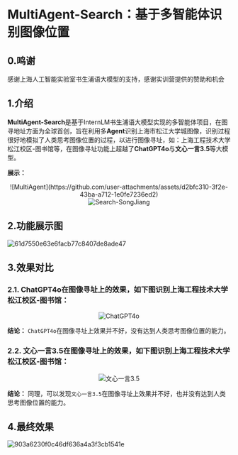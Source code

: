 # MultiAgent-Search：基于多智能体识别图像位置

## 0.鸣谢
感谢上海人工智能实验室书生浦语大模型的支持，感谢实训营提供的赞助和机会
## 1.介绍
**MultiAgent-Search**是基于InternLM书生浦语大模型实现的多智能体项目，在图寻地址方面为全球首创，旨在利用多**Agent**识别上海市松江大学城图像，识别过程很好地模拟了人类思考图像位置的过程，以进行图像寻址，如：上海工程技术大学松江校区-图书馆等，在图像寻址功能上超越了**ChatGPT4o**与**文心一言3.5**等大模型。

**展示：**
<div align="center">
    ![MultiAgent](https://github.com/user-attachments/assets/d2bfc310-3f2e-43ba-a712-1e0fe7236ed2)
</div>

<div align="center">
    <img src="https://github.com/user-attachments/assets/bcd6ee2e-adcc-4e2e-8461-f79f0ca50303" alt="Search-SongJiang" />
</div>

## 2.功能展示图
![61d7550e63e6facb77c8407de8ade47](https://github.com/user-attachments/assets/4483848c-5074-4cc9-9d05-30c828484585)



## 3.效果对比
### 2.1. ChatGPT4o在图像寻址上的效果，如下图识别上海工程技术大学松江校区-图书馆：
<div align="center">
    <img src="https://github.com/user-attachments/assets/1faaf813-0759-47d7-a070-11b44ede3053" alt="ChatGPT4o" />
</div>

**结论：** `ChatGPT4o`在图像寻址上效果并不好，没有达到人类思考图像位置的能力。

### 2.2. 文心一言3.5在图像寻址上的效果，如下图识别上海工程技术大学松江校区-图书馆：
<div align="center">
    <img src="https://github.com/user-attachments/assets/7f29e7dc-4285-4129-921e-7d00e5fc2fee" alt="文心一言3.5" />
</div>

**结论：** 同理，可以发现`文心一言3.5`在图像寻址上效果并不好，也并没有达到人类思考图像位置的能力。

## 4.最终效果
![903a6230f0c46df636a4a3f3cb1541e](https://github.com/user-attachments/assets/cd43be64-b005-48cb-b07e-31cef6574eff)



